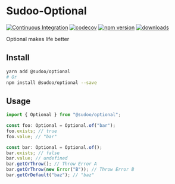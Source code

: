 # Sudoo-Optional

[![Continuous Integration](https://github.com/SudoDotDog/Sudoo-Optional/actions/workflows/ci.yml/badge.svg)](https://github.com/SudoDotDog/Sudoo-Optional/actions/workflows/ci.yml)
[![codecov](https://codecov.io/gh/SudoDotDog/Sudoo-Optional/branch/main/graph/badge.svg)](https://codecov.io/gh/SudoDotDog/Sudoo-Optional)
[![npm version](https://badge.fury.io/js/%40sudoo%2Foptional.svg)](https://badge.fury.io/js/%40sudoo%2Foptional)
[![downloads](https://img.shields.io/npm/dm/@sudoo/optional.svg)](https://www.npmjs.com/package/@sudoo/optional)

Optional makes life better

## Install

```sh
yarn add @sudoo/optional
# Or
npm install @sudoo/optional --save
```

## Usage

```ts
import { Optional } from "@sudoo/optional";

const foo: Optional = Optional.of("bar");
foo.exists; // true
foo.value; // "bar"

const bar: Optional = Optional.of();
bar.exists; // false
bar.value; // undefined
bar.getOrThrow(); // Throw Error A
bar.getOrThrow(new Error("B")); // Throw Error B
bar.getOrDefault("baz"); // "baz"
```
